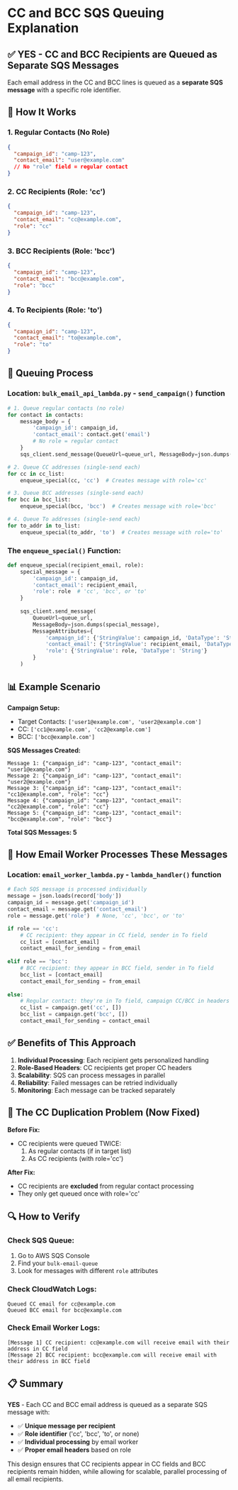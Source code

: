 # CC and BCC SQS Queuing Explanation

## ✅ **YES - CC and BCC Recipients are Queued as Separate SQS Messages**

Each email address in the CC and BCC lines is queued as a **separate SQS message** with a specific role identifier.

## 📍 **How It Works**

### **1. Regular Contacts (No Role)**
```json
{
  "campaign_id": "camp-123",
  "contact_email": "user@example.com"
  // No "role" field = regular contact
}
```

### **2. CC Recipients (Role: 'cc')**
```json
{
  "campaign_id": "camp-123", 
  "contact_email": "cc@example.com",
  "role": "cc"
}
```

### **3. BCC Recipients (Role: 'bcc')**
```json
{
  "campaign_id": "camp-123",
  "contact_email": "bcc@example.com", 
  "role": "bcc"
}
```

### **4. To Recipients (Role: 'to')**
```json
{
  "campaign_id": "camp-123",
  "contact_email": "to@example.com",
  "role": "to"
}
```

## 🔄 **Queuing Process**

### **Location**: `bulk_email_api_lambda.py` - `send_campaign()` function

```python
# 1. Queue regular contacts (no role)
for contact in contacts:
    message_body = {
        'campaign_id': campaign_id,
        'contact_email': contact.get('email')
        # No role = regular contact
    }
    sqs_client.send_message(QueueUrl=queue_url, MessageBody=json.dumps(message_body))

# 2. Queue CC addresses (single-send each)
for cc in cc_list:
    enqueue_special(cc, 'cc')  # Creates message with role='cc'

# 3. Queue BCC addresses (single-send each)  
for bcc in bcc_list:
    enqueue_special(bcc, 'bcc')  # Creates message with role='bcc'

# 4. Queue To addresses (single-send each)
for to_addr in to_list:
    enqueue_special(to_addr, 'to')  # Creates message with role='to'
```

### **The `enqueue_special()` Function**:
```python
def enqueue_special(recipient_email, role):
    special_message = {
        'campaign_id': campaign_id,
        'contact_email': recipient_email,
        'role': role  # 'cc', 'bcc', or 'to'
    }
    
    sqs_client.send_message(
        QueueUrl=queue_url,
        MessageBody=json.dumps(special_message),
        MessageAttributes={
            'campaign_id': {'StringValue': campaign_id, 'DataType': 'String'},
            'contact_email': {'StringValue': recipient_email, 'DataType': 'String'},
            'role': {'StringValue': role, 'DataType': 'String'}
        }
    )
```

## 📊 **Example Scenario**

**Campaign Setup:**
- Target Contacts: `['user1@example.com', 'user2@example.com']`
- CC: `['cc1@example.com', 'cc2@example.com']`
- BCC: `['bcc@example.com']`

**SQS Messages Created:**
```
Message 1: {"campaign_id": "camp-123", "contact_email": "user1@example.com"}
Message 2: {"campaign_id": "camp-123", "contact_email": "user2@example.com"}
Message 3: {"campaign_id": "camp-123", "contact_email": "cc1@example.com", "role": "cc"}
Message 4: {"campaign_id": "camp-123", "contact_email": "cc2@example.com", "role": "cc"}
Message 5: {"campaign_id": "camp-123", "contact_email": "bcc@example.com", "role": "bcc"}
```

**Total SQS Messages: 5**

## 🎯 **How Email Worker Processes These Messages**

### **Location**: `email_worker_lambda.py` - `lambda_handler()` function

```python
# Each SQS message is processed individually
message = json.loads(record['body'])
campaign_id = message.get('campaign_id')
contact_email = message.get('contact_email')
role = message.get('role')  # None, 'cc', 'bcc', or 'to'

if role == 'cc':
    # CC recipient: they appear in CC field, sender in To field
    cc_list = [contact_email]
    contact_email_for_sending = from_email
    
elif role == 'bcc':
    # BCC recipient: they appear in BCC field, sender in To field
    bcc_list = [contact_email]
    contact_email_for_sending = from_email
    
else:
    # Regular contact: they're in To field, campaign CC/BCC in headers
    cc_list = campaign.get('cc', [])
    bcc_list = campaign.get('bcc', [])
    contact_email_for_sending = contact_email
```

## ✅ **Benefits of This Approach**

1. **Individual Processing**: Each recipient gets personalized handling
2. **Role-Based Headers**: CC recipients get proper CC headers
3. **Scalability**: SQS can process messages in parallel
4. **Reliability**: Failed messages can be retried individually
5. **Monitoring**: Each message can be tracked separately

## 🚨 **The CC Duplication Problem (Now Fixed)**

**Before Fix:**
- CC recipients were queued TWICE:
  1. As regular contacts (if in target list)
  2. As CC recipients (with role='cc')

**After Fix:**
- CC recipients are **excluded** from regular contact processing
- They only get queued once with role='cc'

## 🔍 **How to Verify**

### **Check SQS Queue:**
1. Go to AWS SQS Console
2. Find your `bulk-email-queue`
3. Look for messages with different `role` attributes

### **Check CloudWatch Logs:**
```
Queued CC email for cc@example.com
Queued BCC email for bcc@example.com
```

### **Check Email Worker Logs:**
```
[Message 1] CC recipient: cc@example.com will receive email with their address in CC field
[Message 2] BCC recipient: bcc@example.com will receive email with their address in BCC field
```

## 📋 **Summary**

**YES** - Each CC and BCC email address is queued as a separate SQS message with:
- ✅ **Unique message per recipient**
- ✅ **Role identifier** ('cc', 'bcc', 'to', or none)
- ✅ **Individual processing** by email worker
- ✅ **Proper email headers** based on role

This design ensures that CC recipients appear in CC fields and BCC recipients remain hidden, while allowing for scalable, parallel processing of all email recipients.